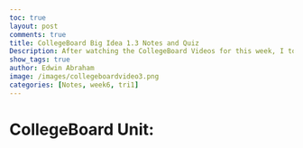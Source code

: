 ```yaml
---
toc: true
layout: post
comments: true
title: CollegeBoard Big Idea 1.3 Notes and Quiz
Description: After watching the CollegeBoard Videos for this week, I took some notes and took the quiz afterwards, and here is the 
show_tags: true
author: Edwin Abraham
image: /images/collegeboardvideo3.png
categories: [Notes, week6, tri1]
---
```


# CollegeBoard Unit: